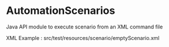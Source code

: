 AutomationScenarios
===================

Java API module to execute scenario from an XML command file

XML Example : src/test/resources/scenario/emptyScenario.xml